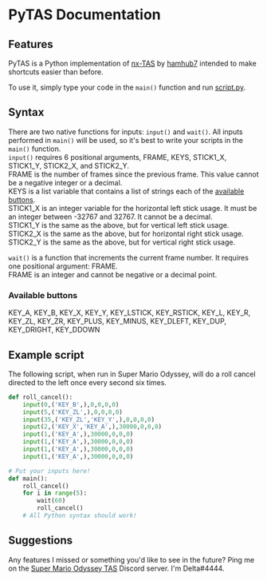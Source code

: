 # PyTAS Documentation
## Features
PyTAS is a Python implementation of [nx-TAS](https://github.com/hamhub7/tas-script/blob/master/lua/lib/nxtas.md) by [hamhub7](https://github.com/hamhub7) intended to make shortcuts easier than before.

To use it, simply type your code in the `main()` function and run [script.py](/script.py).

## Syntax
There are two native functions for inputs: `input()` and `wait()`. All inputs performed in `main()` will be used, so it's best to write your scripts in the `main()` function.  
`input()` requires 6 positional arguments, FRAME, KEYS, STICK1_X, STICK1_Y, STICK2_X, and STICK2_Y.  
FRAME is the number of frames since the previous frame. This value cannot be a negative integer or a decimal.  
KEYS is a list variable that contains a list of strings each of the [available buttons](#buttons).  
STICK1_X is an integer variable for the horizontal left stick usage. It must be an integer between -32767 and 32767. It cannot be a decimal.  
STICK1_Y is the same as the above, but for vertical left stick usage.  
STICK2_X is the same as the above, but for horizontal right stick usage.  
STICK2_Y is the same as the above, but for vertical right stick usage.

`wait()` is a function that increments the current frame number. It requires one positional argument: FRAME.  
FRAME is an integer and cannot be negative or a decimal point.

<h3 id="buttons">Available buttons</h3>
KEY_A, KEY_B, KEY_X, KEY_Y, KEY_LSTICK, KEY_RSTICK, KEY_L, KEY_R, KEY_ZL, KEY_ZR, KEY_PLUS, KEY_MINUS, KEY_DLEFT, KEY_DUP, KEY_DRIGHT, KEY_DDOWN

## Example script
The following script, when run in Super Mario Odyssey, will do a roll cancel directed to the left once every second six times.
```py
def roll_cancel():
    input(0,('KEY_B',),0,0,0,0)
    input(5,('KEY_ZL',),0,0,0,0)
    input(35,('KEY_ZL','KEY_Y',),0,0,0,0)
    input(2,('KEY_X','KEY_A',),30000,0,0,0)
    input(1,('KEY_A',),30000,0,0,0)
    input(1,('KEY_A',),30000,0,0,0)
    input(1,('KEY_A',),30000,0,0,0)
    input(1,('KEY_A',),30000,0,0,0)

# Put your inputs here!
def main():
    roll_cancel()
    for i in range(5):
        wait(60)
        roll_cancel()
    # All Python syntax should work!
```

## Suggestions
Any features I missed or something you'd like to see in the future? Ping me on the [Super Mario Odyssey TAS](https://discord.gg/atKSg9fygq) Discord server. I'm Delta#4444.
